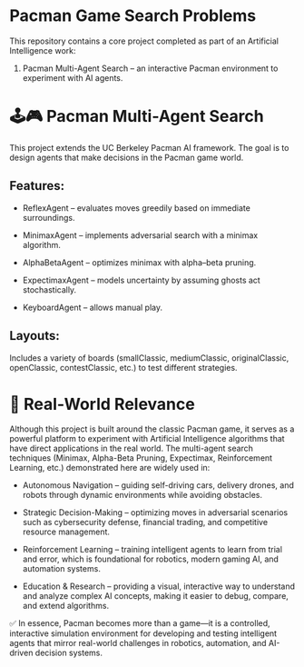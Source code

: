 # Pacman Game Search Problems

This repository contains a core project completed as part of an Artificial Intelligence work:

1. Pacman Multi-Agent Search – an interactive Pacman environment to experiment with AI agents.

# 🕹️🎮 Pacman Multi-Agent Search

This project extends the UC Berkeley Pacman AI framework. The goal is to design agents that make decisions in the Pacman game world.

## Features:

- ReflexAgent – evaluates moves greedily based on immediate surroundings.

- MinimaxAgent – implements adversarial search with a minimax algorithm.

- AlphaBetaAgent – optimizes minimax with alpha–beta pruning.

- ExpectimaxAgent – models uncertainty by assuming ghosts act stochastically.

- KeyboardAgent – allows manual play.

## Layouts:

Includes a variety of boards (smallClassic, mediumClassic, originalClassic, openClassic, contestClassic, etc.) to test different strategies.

# 🔹 Real-World Relevance

Although this project is built around the classic Pacman game, it serves as a powerful platform to experiment with Artificial Intelligence algorithms that have direct applications in the real world. The multi-agent search techniques (Minimax, Alpha-Beta Pruning, Expectimax, Reinforcement Learning, etc.) demonstrated here are widely used in:

- Autonomous Navigation – guiding self-driving cars, delivery drones, and robots through dynamic environments while avoiding obstacles.

- Strategic Decision-Making – optimizing moves in adversarial scenarios such as cybersecurity defense, financial trading, and competitive resource management.

- Reinforcement Learning – training intelligent agents to learn from trial and error, which is foundational for robotics, modern gaming AI, and automation systems.

- Education & Research – providing a visual, interactive way to understand and analyze complex AI concepts, making it easier to debug, compare, and extend algorithms.

✅ In essence, Pacman becomes more than a game—it is a controlled, interactive simulation environment for developing and testing intelligent agents that mirror real-world challenges in robotics, automation, and AI-driven decision systems.
